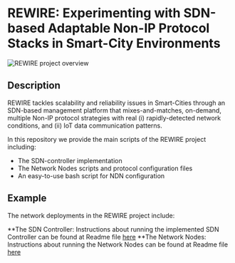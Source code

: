 # REWIRE: Experimenting with SDN-based Adaptable Non-IP Protocol Stacks in Smart-City Environments


![REWIRE project overview](/rewire.jpg)

## Description

REWIRE tackles scalability and reliability issues in Smart-Cities through an SDN-based management platform that mixes-and-matches, on-demand, multiple Non-IP protocol strategies with real (i) rapidly-detected network conditions, and (ii) IoT data communication patterns.

In this repository we provide the main scripts of the REWIRE project including:

* The SDN-controller implementation
* The Network Nodes scripts and protocol configuration files
* An easy-to-use bash script for NDN configuration

## Example
The network deployments in the REWIRE project include:

**The SDN Controller: Instructions about running the implemented SDN Controller can be found at Readme file [here](/controller/readme.md) 
**The Network Nodes: Instructions about running the Network Nodes can be found at Readme file [here](/nodes/readme.md) 





